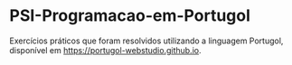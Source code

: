 # PSI-Programacao-em-Portugol
Exercícios práticos que foram resolvidos utilizando a linguagem Portugol, disponível em https://portugol-webstudio.github.io.
